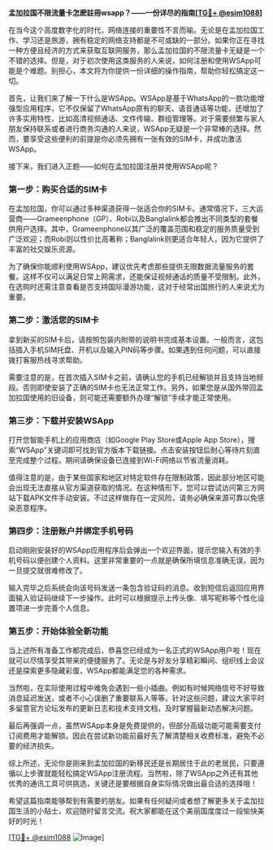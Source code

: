 **孟加拉国不限流量卡怎麽註冊wsapp？——一份详尽的指南[[TG💪+ @esim1088](https://t.me/s/esim1088)]**

在当今这个高度数字化的时代，网络连接的重要性不言而喻。无论是在孟加拉国工作、学习还是旅游，拥有稳定的网络支持都是不可或缺的一部分。如果你正在寻找一种方便且经济的方式来获取互联网服务，那么孟加拉国的不限流量卡无疑是一个不错的选择。但是，对于初次使用这类服务的人来说，如何注册和使用WSApp可能是个难题。别担心，本文将为你提供一份详细的操作指南，帮助你轻松搞定这一切。

首先，让我们来了解一下什么是WSApp。WSApp是基于WhatsApp的一款功能增强型应用程序，它不仅保留了WhatsApp原有的聊天、语音通话等功能，还增加了许多实用特性，比如高清视频通话、文件传输、群组管理等。对于需要频繁与家人朋友保持联系或者进行商务沟通的人来说，WSApp无疑是一个非常棒的选择。然而，要享受这些便利的前提是你必须先拥有一张有效的SIM卡，并成功激活WSApp。

接下来，我们进入正题——如何在孟加拉国注册并使用WSApp呢？

### 第一步：购买合适的SIM卡

在孟加拉国，你可以通过多种渠道获得一张适合你的SIM卡。通常情况下，三大运营商——Grameenphone（GP）、Robi以及Banglalink都会推出不同类型的套餐供用户选择。其中，Grameenphone以其广泛的覆盖范围和稳定的服务质量受到广泛欢迎；而Robi则以性价比高著称；Banglalink则更适合年轻人，因为它提供了丰富的社交娱乐资源。

为了确保你能顺利使用WSApp，建议优先考虑那些提供无限数据流量服务的套餐。这样不仅可以满足日常上网需求，还能保证视频通话的质量不受限制。此外，在选购时还需注意查看是否支持国际漫游功能，这对于经常出国旅行的人来说尤为重要。

### 第二步：激活您的SIM卡

拿到新买的SIM卡后，请按照包装内附带的说明书完成基本设置。一般而言，这包括插入手机SIM托盘、开机以及输入PIN码等步骤。如果遇到任何问题，可以直接拨打客服热线寻求帮助。

需要注意的是，在首次插入SIM卡之前，请确认您的手机已经解锁并且支持当地频段。否则即使安装了正确的SIM卡也无法正常工作。另外，如果您是从国外带回孟加拉国使用的旧设备，则可能还需要额外办理“解锁”手续才能正常使用。

### 第三步：下载并安装WSApp

打开您智能手机上的应用商店（如Google Play Store或Apple App Store），搜索“WSApp”关键词即可找到官方版本下载链接。点击安装按钮后耐心等待片刻直至完成整个过程。期间请确保设备已连接到Wi-Fi网络以节省流量消耗。

值得注意的是，由于某些国家和地区对特定软件存在限制政策，因此部分地区可能会出现无法直接从官方渠道获取的情况。在这种情形下，您可以尝试访问第三方网站下载APK文件手动安装。不过这样做存在一定风险，请务必确保来源可靠以免感染恶意程序。

### 第四步：注册账户并绑定手机号码

启动刚刚安装好的WSApp应用程序后会弹出一个欢迎界面，提示您输入有效的手机号码以便创建个人资料。这里非常重要的一点就是确保所填信息准确无误，因为一旦提交就很难修改了。

输入完毕之后系统会向该号码发送一条包含验证码的消息。收到短信后返回应用界面输入验证码继续下一步操作。此时可以根据提示上传头像、填写昵称等个性化设置项进一步完善个人信息。

### 第五步：开始体验全新功能

当上述所有准备工作都完成后，恭喜您已经成为一名正式的WSApp用户啦！现在就可以尽情享受其带来的便捷服务了。无论是与好友分享精彩瞬间、组织线上会议还是探索更多隐藏彩蛋，WSApp都能满足您的各种需求。

当然啦，在实际使用过程中难免会遇到一些小插曲。例如有时候网络信号不好导致消息延迟发送，或者不小心误删了重要联系人等等。针对这些问题，建议大家平时多留意官方论坛发布的更新日志和技术支持文档，及时掌握最新动态解决问题。

最后再强调一点，虽然WSApp本身是免费提供的，但部分高级功能可能需要支付订阅费用才能解锁。因此在尝试新功能前最好先了解清楚相关收费标准，避免不必要的经济损失。

综上所述，无论你是刚来到孟加拉国的新移民还是长期居住于此的老居民，只要遵循以上步骤就能轻松搞定WSApp注册流程。当然啦，除了WSApp之外还有其他优秀的通讯工具可供挑选，关键还是要根据自身实际情况做出最合适的选择哦！

希望这篇指南能够帮到有需要的朋友。如果有任何疑问或者想了解更多关于孟加拉国生活的小贴士，欢迎随时留言交流。祝大家都能在这个美丽国度度过一段愉快美好的时光！

[[TG💪+ @esim1088](https://t.me/s/esim1088) ![Image](https://i.postimg.cc/4NQfJmqS/Snipaste-2025-05-13-00-14-12.png)]